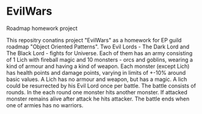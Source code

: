 # EvilWars
Roadmap homework project

This repositry conatins project "EvilWars" as a homework for EP guild roadmap "Object Oriented Patterns".
Two Evil Lords - The Dark Lord and The Black Lord - fights for Universe.
Each of them has an army consisting of 1 Lich with fireball magic and 10 monsters - orcs and goblins, wearing a kind of armour and having a kind of weapon.
Each monster (except Lich) has health points and damage points, varying in limits of +-10% around basic values.
A Lich has no armour and weapon, but has a magic.
A lich could be resurrected by his Evil Lord once per battle.
The battle consists of rounds. In the each round one monster hits another monster. If attacked monster remains alive after attack he hits attacker.
The battle ends when one of armies has no warriors.

